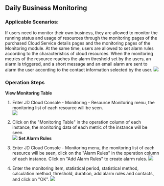 ## Daily Business Monitoring	
 ### Applicable Scenarios:		
 If users need to monitor their own business, they are allowed to monitor the running status and usage of resources through the monitoring pages of the purchased Cloud Service details pages and the monitoring pages of the Monitoring module. At the same time, users are allowed to set alarm rules according to the characteristics of cloud resources. When the monitoring metrics of the resource reaches the alarm threshold set by the users, an alarm is triggered, and a short message and an email alarm are sent to alarm the user according to the contact information selected by the user.
 ![](https://raw.githubusercontent.com/jdcloudcom/en/Monitoring/image/Cloud-Monitor/Best-Practices/Best-Practices-08.png)
 ### Operation Steps		
 **View Monitoring Table**		
		
 1. Enter JD Cloud Console - Monitoring - Resource Monitoring menu, the monitoring list of each resource will be seen.	
![](https://raw.githubusercontent.com/jdcloudcom/en/Monitoring/image/Cloud-Monitor/Best-Practices/Best-Practices-04.png) 
 2. Click on the "Monitoring Table" in the operation column of each instance, the monitoring data of each metric of the instance will be seen.	
![](https://raw.githubusercontent.com/jdcloudcom/en/Monitoring/image/Cloud-Monitor/Best-Practices/Best-Practices-05.png) 
 **Set Alarm Rules**		
		
 1. Enter JD Cloud Console - Monitoring menu, the monitoring list of each resource will be seen, click on the "Alarm Rules" in the operation column of each instance. Click on "Add Alarm Rules" to create alarm rules.	
![](https://raw.githubusercontent.com/jdcloudcom/en/Monitoring/image/Cloud-Monitor/Best-Practices/Best-Practices-06.png) 
 2. Enter the monitoring item, statistical period, statistical method, calculation method, threshold, duration, add alarm rules and contacts, and click on "OK".
![](https://raw.githubusercontent.com/jdcloudcom/en/Monitoring/image/Cloud-Monitor/Best-Practices/Best-Practices-07.png) 	
		
